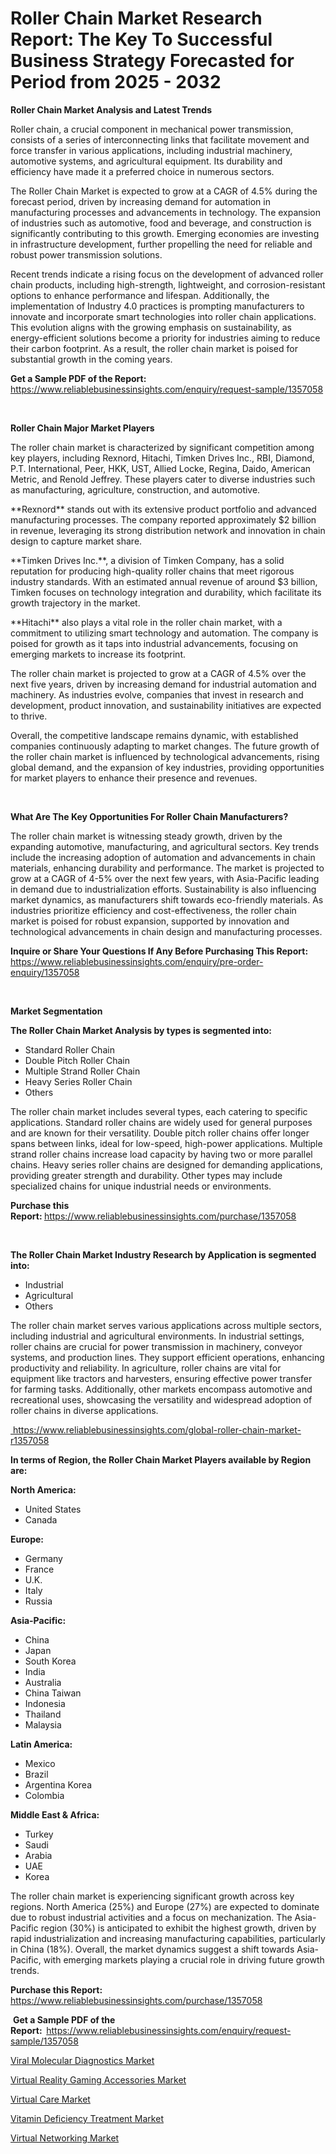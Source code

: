 <p><h1>Roller Chain Market Research Report: The Key To Successful Business Strategy Forecasted for Period from 2025 - 2032</h1></p><p><strong>Roller Chain Market Analysis and Latest Trends</strong></p>
<p><p>Roller chain, a crucial component in mechanical power transmission, consists of a series of interconnecting links that facilitate movement and force transfer in various applications, including industrial machinery, automotive systems, and agricultural equipment. Its durability and efficiency have made it a preferred choice in numerous sectors.</p><p>The Roller Chain Market is expected to grow at a CAGR of 4.5% during the forecast period, driven by increasing demand for automation in manufacturing processes and advancements in technology. The expansion of industries such as automotive, food and beverage, and construction is significantly contributing to this growth. Emerging economies are investing in infrastructure development, further propelling the need for reliable and robust power transmission solutions.</p><p>Recent trends indicate a rising focus on the development of advanced roller chain products, including high-strength, lightweight, and corrosion-resistant options to enhance performance and lifespan. Additionally, the implementation of Industry 4.0 practices is prompting manufacturers to innovate and incorporate smart technologies into roller chain applications. This evolution aligns with the growing emphasis on sustainability, as energy-efficient solutions become a priority for industries aiming to reduce their carbon footprint. As a result, the roller chain market is poised for substantial growth in the coming years.</p></p>
<p><strong>Get a Sample PDF of the Report:&nbsp;</strong> <a href="https://www.reliablebusinessinsights.com/enquiry/request-sample/1357058?utm_campaign=1119&utm_medium=2&utm_source=Github&utm_content=ia&utm_term=05032025&utm_id=roller-chain">https://www.reliablebusinessinsights.com/enquiry/request-sample/1357058</a></p>
<p>&nbsp;</p>
<p><strong>Roller Chain Major Market Players</strong></p>
<p><p>The roller chain market is characterized by significant competition among key players, including Rexnord, Hitachi, Timken Drives Inc., RBI, Diamond, P.T. International, Peer, HKK, UST, Allied Locke, Regina, Daido, American Metric, and Renold Jeffrey. These players cater to diverse industries such as manufacturing, agriculture, construction, and automotive.</p><p>**Rexnord** stands out with its extensive product portfolio and advanced manufacturing processes. The company reported approximately $2 billion in revenue, leveraging its strong distribution network and innovation in chain design to capture market share.</p><p>**Timken Drives Inc.**, a division of Timken Company, has a solid reputation for producing high-quality roller chains that meet rigorous industry standards. With an estimated annual revenue of around $3 billion, Timken focuses on technology integration and durability, which facilitate its growth trajectory in the market.</p><p>**Hitachi** also plays a vital role in the roller chain market, with a commitment to utilizing smart technology and automation. The company is poised for growth as it taps into industrial advancements, focusing on emerging markets to increase its footprint.</p><p>The roller chain market is projected to grow at a CAGR of 4.5% over the next five years, driven by increasing demand for industrial automation and machinery. As industries evolve, companies that invest in research and development, product innovation, and sustainability initiatives are expected to thrive.</p><p>Overall, the competitive landscape remains dynamic, with established companies continuously adapting to market changes. The future growth of the roller chain market is influenced by technological advancements, rising global demand, and the expansion of key industries, providing opportunities for market players to enhance their presence and revenues.</p></p>
<p>&nbsp;</p>
<p><strong>What Are The Key Opportunities For Roller Chain Manufacturers?</strong></p>
<p><p>The roller chain market is witnessing steady growth, driven by the expanding automotive, manufacturing, and agricultural sectors. Key trends include the increasing adoption of automation and advancements in chain materials, enhancing durability and performance. The market is projected to grow at a CAGR of 4-5% over the next few years, with Asia-Pacific leading in demand due to industrialization efforts. Sustainability is also influencing market dynamics, as manufacturers shift towards eco-friendly materials. As industries prioritize efficiency and cost-effectiveness, the roller chain market is poised for robust expansion, supported by innovation and technological advancements in chain design and manufacturing processes.</p></p>
<p><strong>Inquire or Share Your Questions If Any Before Purchasing This Report:</strong> <a href="https://www.reliablebusinessinsights.com/enquiry/pre-order-enquiry/1357058?utm_campaign=1119&utm_medium=2&utm_source=Github&utm_content=ia&utm_term=05032025&utm_id=roller-chain">https://www.reliablebusinessinsights.com/enquiry/pre-order-enquiry/1357058</a></p>
<p>&nbsp;</p>
<p><strong>Market Segmentation</strong></p>
<p><strong>The Roller Chain Market Analysis by types is segmented into:</strong></p>
<p><ul><li>Standard Roller Chain</li><li>Double Pitch Roller Chain</li><li>Multiple Strand Roller Chain</li><li>Heavy Series Roller Chain</li><li>Others</li></ul></p>
<p><p>The roller chain market includes several types, each catering to specific applications. Standard roller chains are widely used for general purposes and are known for their versatility. Double pitch roller chains offer longer spans between links, ideal for low-speed, high-power applications. Multiple strand roller chains increase load capacity by having two or more parallel chains. Heavy series roller chains are designed for demanding applications, providing greater strength and durability. Other types may include specialized chains for unique industrial needs or environments.</p></p>
<p><strong>Purchase this Report:&nbsp;</strong><a href="https://www.reliablebusinessinsights.com/purchase/1357058?utm_campaign=1119&utm_medium=2&utm_source=Github&utm_content=ia&utm_term=05032025&utm_id=roller-chain">https://www.reliablebusinessinsights.com/purchase/1357058</a></p>
<p>&nbsp;</p>
<p><strong>The Roller Chain Market Industry Research by Application is segmented into:</strong></p>
<p><ul><li>Industrial</li><li>Agricultural</li><li>Others</li></ul></p>
<p><p>The roller chain market serves various applications across multiple sectors, including industrial and agricultural environments. In industrial settings, roller chains are crucial for power transmission in machinery, conveyor systems, and production lines. They support efficient operations, enhancing productivity and reliability. In agriculture, roller chains are vital for equipment like tractors and harvesters, ensuring effective power transfer for farming tasks. Additionally, other markets encompass automotive and recreational uses, showcasing the versatility and widespread adoption of roller chains in diverse applications.</p></p>
<p><a href="https://www.reliablebusinessinsights.com/global-roller-chain-market-r1357058?utm_campaign=1119&utm_medium=2&utm_source=Github&utm_content=ia&utm_term=05032025&utm_id=roller-chain">&nbsp;https://www.reliablebusinessinsights.com/global-roller-chain-market-r1357058</a></p>
<p><strong>In terms of Region, the Roller Chain Market Players available by Region are:</strong></p>
<p>
    <p> <strong> North America: </strong>
        <ul>
            <li>United States</li>
            <li>Canada</li>
        </ul>
        </p> 
    <p> <strong> Europe: </strong>
        <ul>
            <li>Germany</li>
            <li>France</li>
            <li>U.K.</li>
            <li>Italy</li>
            <li>Russia</li>
        </ul>
        </p> 
    <p> <strong> Asia-Pacific: </strong>
        <ul>
            <li>China</li>
            <li>Japan</li>
            <li>South Korea</li>
            <li>India</li>
            <li>Australia</li>
            <li>China Taiwan</li>
            <li>Indonesia</li>
            <li>Thailand</li>
            <li>Malaysia</li>
        </ul>
        </p> 
    <p> <strong> Latin America: </strong>
        <ul>
            <li>Mexico</li>
            <li>Brazil</li>
            <li>Argentina Korea</li>
            <li>Colombia</li>
        </ul>
        </p> 
    <p> <strong> Middle East & Africa: </strong>
        <ul>
            <li>Turkey</li>
            <li>Saudi</li>
            <li>Arabia</li>
            <li>UAE</li>
            <li>Korea</li>
        </ul>
    </p>
    </p>
<p><p>The roller chain market is experiencing significant growth across key regions. North America (25%) and Europe (27%) are expected to dominate due to robust industrial activities and a focus on mechanization. The Asia-Pacific region (30%) is anticipated to exhibit the highest growth, driven by rapid industrialization and increasing manufacturing capabilities, particularly in China (18%). Overall, the market dynamics suggest a shift towards Asia-Pacific, with emerging markets playing a crucial role in driving future growth trends.</p></p>
<p><strong>Purchase this Report: </strong><a href="https://www.reliablebusinessinsights.com/purchase/1357058?utm_campaign=1119&utm_medium=2&utm_source=Github&utm_content=ia&utm_term=05032025&utm_id=roller-chain">https://www.reliablebusinessinsights.com/purchase/1357058</a></p>
<p>&nbsp;<strong>Get a Sample PDF of the Report:&nbsp;&nbsp;</strong><a href="https://www.reliablebusinessinsights.com/enquiry/request-sample/1357058?utm_campaign=1119&utm_medium=2&utm_source=Github&utm_content=ia&utm_term=05032025&utm_id=roller-chain">https://www.reliablebusinessinsights.com/enquiry/request-sample/1357058</a></p>
<p><strong></strong></p>
<p><p><a href="https://github.com/shroffuhpa/Market-Research-Report-List-1/blob/main/viral-molecular-diagnostics-market.md?utm_campaign=1119&utm_medium=2&utm_source=Github&utm_content=ia&utm_term=05032025&utm_id=roller-chain">Viral Molecular Diagnostics Market</a></p><p><a href="https://github.com/reeseberro3j/Market-Research-Report-List-1/blob/main/virtual-reality-gaming-accessories-market.md?utm_campaign=1119&utm_medium=2&utm_source=Github&utm_content=ia&utm_term=05032025&utm_id=roller-chain">Virtual Reality Gaming Accessories Market</a></p><p><a href="https://github.com/pockettifere14/Market-Research-Report-List-1/blob/main/virtual-care-market.md?utm_campaign=1119&utm_medium=2&utm_source=Github&utm_content=ia&utm_term=05032025&utm_id=roller-chain">Virtual Care Market</a></p><p><a href="https://github.com/rocicbenton/Market-Research-Report-List-1/blob/main/vitamin-deficiency-treatment-market.md?utm_campaign=1119&utm_medium=2&utm_source=Github&utm_content=ia&utm_term=05032025&utm_id=roller-chain">Vitamin Deficiency Treatment Market</a></p><p><a href="https://github.com/billejuman43/Market-Research-Report-List-1/blob/main/virtual-networking-market.md?utm_campaign=1119&utm_medium=2&utm_source=Github&utm_content=ia&utm_term=05032025&utm_id=roller-chain">Virtual Networking Market</a></p></p>
